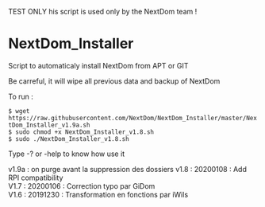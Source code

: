 

TEST ONLY his script is used only by the NextDom team !




# NextDom_Installer
Script to automaticaly install NextDom from APT or GIT

Be carreful, it will wipe all previous data and backup of NextDom

To run : 

 `$ wget https://raw.githubusercontent.com/NextDom/NextDom_Installer/master/NextDom_Installer_v1.9a.sh`  
 `$ sudo chmod +x NextDom_Installer_v1.8.sh`  
 `$ sudo ./NextDom_Installer_v1.8.sh`  

Type -? or -help to know how use it

v1.9a : on purge avant la suppression des dossiers
v1.8 : 20200108 : Add RPI compatibility  
V1.7 : 20200106 : Correction typo par GiDom  
V1.6 : 20191230 : Transformation en fonctions par iWils  
